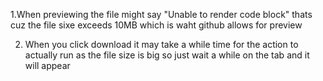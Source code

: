 1.When previewing the file might say "Unable to render code block"
thats cuz the file sixe exceeds 10MB which is waht github allows for preview

2. When you click download it may take a while time for the action to actually run
   as the file size is big
   so just wait a while on the tab and it will appear
